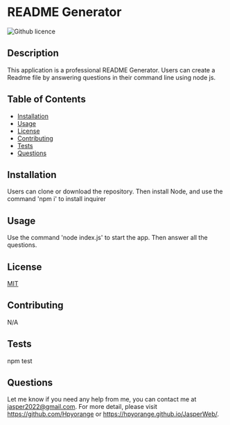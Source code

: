 # README Generator
  ![Github licence](http://img.shields.io/badge/license-MIT-blue.svg)

  ## Description
  This application is a professional README Generator. Users can create a Readme file by answering questions in their command line using node js.

  ## Table of Contents
  * [Installation](#installation)
  * [Usage](#usage)
  * [License](#license)
  * [Contributing](#contributing)
  * [Tests](#tests)
  * [Questions](#questions)

  ## Installation 
  Users can clone or download the repository. Then install Node, and use the command 'npm i' to install inquirer

  ## Usage 
  Use the command 'node index.js' to start the app. Then answer all the questions.

  ## License 
  [MIT](https://choosealicense.com/licenses/mit/)

  ## Contributing 
  N/A

  ## Tests
  npm test

  ## Questions
  Let me know if you need any help from me, you can contact me at jasper2022@gmail.com. For more detail, please visit https://github.com/Hpyorange or https://hpyorange.github.io/JasperWeb/.
